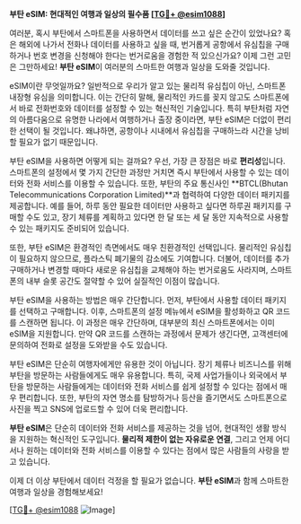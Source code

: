 **부탄 eSIM: 현대적인 여행과 일상의 필수품 [[TG💪+ @esim1088](https://t.me/s/esim1088)]**

여러분, 혹시 부탄에서 스마트폰을 사용하면서 데이터를 쓰고 싶은 순간이 있었나요? 혹은 해외에 나가서 전화나 데이터를 사용하고 싶을 때, 번거롭게 공항에서 유심칩을 구매하거나 번호 변경을 신청해야 한다는 번거로움을 경험한 적 있으신가요? 이제 그런 고민은 그만하세요! **부탄 eSIM**이 여러분의 스마트한 여행과 일상을 도와줄 것입니다.

eSIM이란 무엇일까요? 일반적으로 우리가 알고 있는 물리적 유심칩이 아닌, 스마트폰 내장형 유심을 의미합니다. 이는 간단히 말해, 물리적인 카드를 꽂지 않고도 스마트폰에서 바로 전화번호와 데이터를 설정할 수 있는 혁신적인 기술입니다. 특히 부탄처럼 자연의 아름다움으로 유명한 나라에서 여행하거나 출장 중이라면, 부탄 eSIM은 더없이 편리한 선택이 될 것입니다. 왜냐하면, 공항이나 시내에서 유심칩을 구매하느라 시간을 낭비할 필요가 없기 때문입니다.

부탄 eSIM을 사용하면 어떻게 되는 걸까요? 우선, 가장 큰 장점은 바로 **편리성**입니다. 스마트폰의 설정에서 몇 가지 간단한 과정만 거치면 즉시 부탄에서 사용할 수 있는 데이터와 전화 서비스를 이용할 수 있습니다. 또한, 부탄의 주요 통신사인 **BTCL(Bhutan Telecommunications Corporation Limited)**과 협력하여 다양한 데이터 패키지를 제공합니다. 예를 들어, 하루 동안 필요한 데이터만 사용하고 싶다면 하루권 패키지를 구매할 수도 있고, 장기 체류를 계획하고 있다면 한 달 또는 세 달 동안 지속적으로 사용할 수 있는 패키지도 준비되어 있습니다.

또한, 부탄 eSIM은 환경적인 측면에서도 매우 친환경적인 선택입니다. 물리적인 유심칩이 필요하지 않으므로, 플라스틱 폐기물의 감소에도 기여합니다. 더불어, 데이터를 추가 구매하거나 변경할 때마다 새로운 유심칩을 교체해야 하는 번거로움도 사라지며, 스마트폰의 내부 슬롯 공간도 절약할 수 있어 실질적인 이점이 많습니다.

부탄 eSIM을 사용하는 방법은 매우 간단합니다. 먼저, 부탄에서 사용할 데이터 패키지를 선택하고 구매합니다. 이후, 스마트폰의 설정 메뉴에서 eSIM을 활성화하고 QR 코드를 스캔하면 됩니다. 이 과정은 매우 간단하며, 대부분의 최신 스마트폰에서는 이미 eSIM을 지원합니다. 만약 QR 코드를 스캔하는 과정에서 문제가 생긴다면, 고객센터에 문의하여 전화로 설정을 도와받을 수도 있습니다.

부탄 eSIM은 단순히 여행자에게만 유용한 것이 아닙니다. 장기 체류나 비즈니스를 위해 부탄을 방문하는 사람들에게도 매우 유용합니다. 특히, 국제 사업가들이나 외국에서 부탄을 방문하는 사람들에게는 데이터와 전화 서비스를 쉽게 설정할 수 있다는 점에서 매우 편리합니다. 또한, 부탄의 자연 명소를 탐방하거나 등산을 즐기면서도 스마트폰으로 사진을 찍고 SNS에 업로드할 수 있어 더욱 편리합니다.

**부탄 eSIM**은 단순히 데이터와 전화 서비스를 제공하는 것을 넘어, 현대적인 생활 방식을 지원하는 혁신적인 도구입니다. **물리적 제한이 없는 자유로운 연결**, 그리고 언제 어디서나 원하는 데이터와 전화 서비스를 이용할 수 있다는 점에서 많은 사람들의 사랑을 받고 있습니다.

이제 더 이상 부탄에서 데이터 걱정을 할 필요가 없습니다. **부탄 eSIM**과 함께 스마트한 여행과 일상을 경험해보세요! 

[[TG💪+ @esim1088](https://t.me/s/esim1088) ![Image](https://i.postimg.cc/Y0z9fWf4/image.png)]